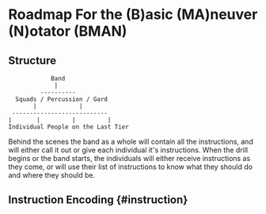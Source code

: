 # Roadmap For the (B)asic (MA)neuver (N)otator (BMAN)

## Structure
```
            Band
             |
         ----------
  Squads / Percussion / Gard
       |            |
 ---------------------------
|       |         |         |
Individual People on the Last Tier
```
Behind the scenes the band as a whole will contain all the instructions, and will either call it out or give each individual it's instructions. When the drill begins or the band starts, the individuals will either receive instructions as they come, or will use their list of instructions to know what they should do and where they should be.


## Instruction Encoding {#instruction}
